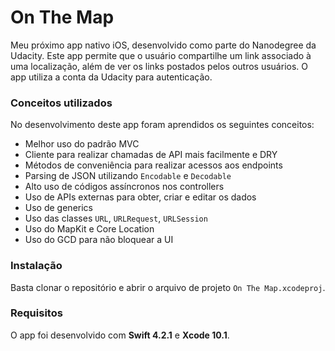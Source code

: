 # On The Map

Meu próximo app nativo iOS, desenvolvido como parte do Nanodegree da Udacity. Este app permite que o usuário compartilhe um link associado à uma localização, além de ver os links postados pelos outros usuários. O app utiliza a conta da Udacity para autenticação.

### Conceitos utilizados

No desenvolvimento deste app foram aprendidos os seguintes conceitos:

* Melhor uso do padrão MVC
* Cliente para realizar chamadas de API mais facilmente e DRY
* Métodos de conveniência para realizar acessos aos endpoints
* Parsing de JSON utilizando `Encodable` e `Decodable`
* Alto uso de códigos assíncronos nos controllers
* Uso de APIs externas para obter, criar e editar os dados
* Uso de generics
* Uso das classes `URL`, `URLRequest`, `URLSession`
* Uso do MapKit e Core Location
* Uso do GCD para não bloquear a UI

### Instalação

Basta clonar o repositório e abrir o arquivo de projeto `On The Map.xcodeproj`.

### Requisitos

O app foi desenvolvido com **Swift 4.2.1** e **Xcode 10.1**.
